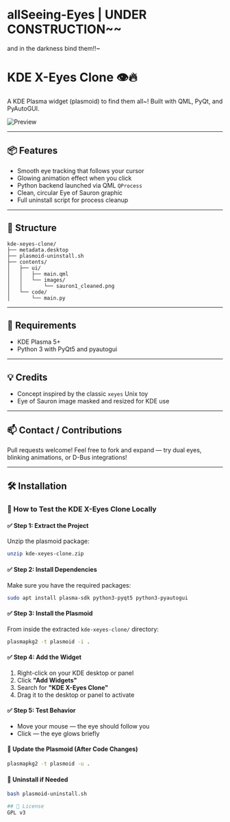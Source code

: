 # allSeeing-Eyes  |  UNDER CONSTRUCTION~~
and in the darkness bind them!!~
# KDE X-Eyes Clone 👁️🔥

A KDE Plasma widget (plasmoid) to find them all~! Built with QML, PyQt, and PyAutoGUI.

![Preview](contents/ui/images/sauron1_cleaned.png)

---

## 📦 Features
- Smooth eye tracking that follows your cursor
- Glowing animation effect when you click
- Python backend launched via QML `QProcess`
- Clean, circular Eye of Sauron graphic
- Full uninstall script for process cleanup

---

## 🧱 Structure
```
kde-xeyes-clone/
├── metadata.desktop
├── plasmoid-uninstall.sh
├── contents/
│   ├── ui/
│   │   ├── main.qml
│   │   └── images/
│   │       └── sauron1_cleaned.png
│   └── code/
│       └── main.py
```

---

## 🧠 Requirements
- KDE Plasma 5+
- Python 3 with PyQt5 and pyautogui

---

## 💡 Credits
- Concept inspired by the classic `xeyes` Unix toy
- Eye of Sauron image masked and resized for KDE use

---

## 📫 Contact / Contributions
Pull requests welcome! Feel free to fork and expand — try dual eyes, blinking animations, or D-Bus integrations!

---

## 🛠️ Installation  

### 🧪 How to Test the KDE X-Eyes Clone Locally

#### ✅ Step 1: Extract the Project
Unzip the plasmoid package:
```bash
unzip kde-xeyes-clone.zip
```

#### ✅ Step 2: Install Dependencies
Make sure you have the required packages:
```bash
sudo apt install plasma-sdk python3-pyqt5 python3-pyautogui
```

#### ✅ Step 3: Install the Plasmoid
From inside the extracted `kde-xeyes-clone/` directory:
```bash
plasmapkg2 -t plasmoid -i .
```

#### ✅ Step 4: Add the Widget
1. Right-click on your KDE desktop or panel
2. Click **"Add Widgets"**
3. Search for **"KDE X-Eyes Clone"**
4. Drag it to the desktop or panel to activate

#### ✅ Step 5: Test Behavior
- Move your mouse — the eye should follow you
- Click — the eye glows briefly

#### 🔁 Update the Plasmoid (After Code Changes)
```bash
plasmapkg2 -t plasmoid -u .
```

#### 🧹 Uninstall if Needed
```bash
bash plasmoid-uninstall.sh

## 🪪 License
GPL v3
